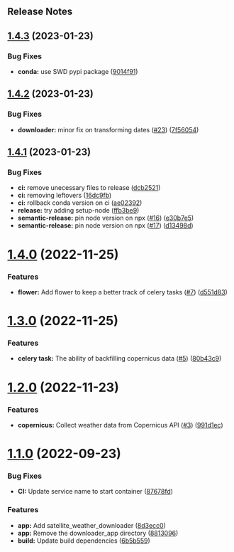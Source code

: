 Release Notes
---

## [1.4.3](https://github.com/osl-incubator/satellite-weather-downloader/compare/1.4.2...1.4.3) (2023-01-23)


### Bug Fixes

* **conda:** use SWD pypi package ([9014f91](https://github.com/osl-incubator/satellite-weather-downloader/commit/9014f91825ca10a966d99d0687fc847b44630e3a))

## [1.4.2](https://github.com/osl-incubator/satellite-weather-downloader/compare/1.4.1...1.4.2) (2023-01-23)


### Bug Fixes

* **downloader:** minor fix on transforming dates ([#23](https://github.com/osl-incubator/satellite-weather-downloader/issues/23)) ([7f56054](https://github.com/osl-incubator/satellite-weather-downloader/commit/7f56054202e0336d3f7a791baec380c8c2596f92))

## [1.4.1](https://github.com/osl-incubator/satellite-weather-downloader/compare/1.4.0...1.4.1) (2023-01-23)


### Bug Fixes

* **ci:** remove unecessary files to release ([dcb2521](https://github.com/osl-incubator/satellite-weather-downloader/commit/dcb2521230f733b8388c0cb149750f7d0dd31375))
* **ci:** removing leftovers ([16dc9fb](https://github.com/osl-incubator/satellite-weather-downloader/commit/16dc9fbd5de2325da3874b71612073eb89e21bd8))
* **ci:** rollback conda version on ci ([ae02392](https://github.com/osl-incubator/satellite-weather-downloader/commit/ae02392d3bf827276aac81bcb8b83ad898ce33cd))
* **release:** try adding setup-node  ([ffb3be9](https://github.com/osl-incubator/satellite-weather-downloader/commit/ffb3be94bb2b8feb1ea2379b52ebd347c9e1285b))
* **semantic-release:** pin node version on npx ([#16](https://github.com/osl-incubator/satellite-weather-downloader/issues/16)) ([e30b7e5](https://github.com/osl-incubator/satellite-weather-downloader/commit/e30b7e5f68626216991566aad1e7ebe5b7f6f7a6))
* **semantic-release:** pin node version on npx ([#17](https://github.com/osl-incubator/satellite-weather-downloader/issues/17)) ([d13498d](https://github.com/osl-incubator/satellite-weather-downloader/commit/d13498d1188eecdf8b2be943814551265274f182))

# [1.4.0](https://github.com/osl-incubator/satellite-weather-downloader/compare/1.3.0...1.4.0) (2022-11-25)


### Features

* **flower:** Add flower to keep a better track of celery tasks ([#7](https://github.com/osl-incubator/satellite-weather-downloader/issues/7)) ([d551d83](https://github.com/osl-incubator/satellite-weather-downloader/commit/d551d838e4be85ef776b353464b1600d941c7ecc))

# [1.3.0](https://github.com/osl-incubator/satellite-weather-downloader/compare/1.2.0...1.3.0) (2022-11-25)


### Features

* **celery task:** The ability of backfilling copernicus data ([#5](https://github.com/osl-incubator/satellite-weather-downloader/issues/5)) ([80b43c9](https://github.com/osl-incubator/satellite-weather-downloader/commit/80b43c939b18747b6fbf2aa8d893c5209068b05f))

# [1.2.0](https://github.com/osl-incubator/satellite-weather-downloader/compare/1.1.0...1.2.0) (2022-11-23)


### Features

* **copernicus:** Collect weather data from Copernicus API ([#3](https://github.com/osl-incubator/satellite-weather-downloader/issues/3)) ([991d1ec](https://github.com/osl-incubator/satellite-weather-downloader/commit/991d1ec7025e2a97555ad54b03589d3d02711e38))

# [1.1.0](https://github.com/osl-incubator/satellite-weather-downloader/compare/1.0.0...1.1.0) (2022-09-23)


### Bug Fixes

* **CI:** Update service name to start container ([87678fd](https://github.com/osl-incubator/satellite-weather-downloader/commit/87678fd06b1ddf6a921bdf8a3ce37fe7ef1c7357))


### Features

* **app:** Add satellite_weather_downloader ([8d3ecc0](https://github.com/osl-incubator/satellite-weather-downloader/commit/8d3ecc00ef37eb49060c7c586f6489214aab17d9))
* **app:** Remove the downloader_app directory ([8813096](https://github.com/osl-incubator/satellite-weather-downloader/commit/88130967e289850f4f228ca20cdadcf64277a756))
* **build:** Update build dependencies ([6b5b559](https://github.com/osl-incubator/satellite-weather-downloader/commit/6b5b55918578cf284019fc6f11d7e073f1a84501))
